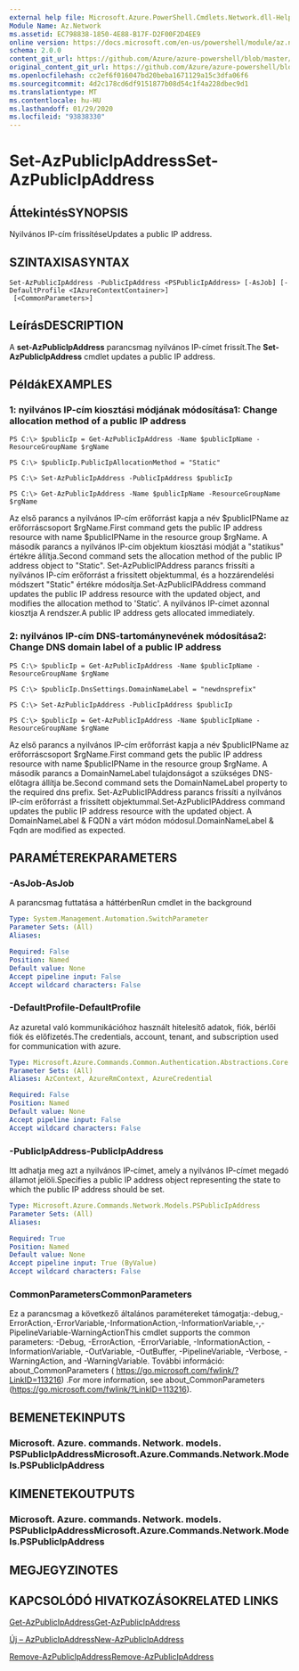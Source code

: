 ```yaml
---
external help file: Microsoft.Azure.PowerShell.Cmdlets.Network.dll-Help.xml
Module Name: Az.Network
ms.assetid: EC798838-1850-4E88-B17F-D2F00F2D4EE9
online version: https://docs.microsoft.com/en-us/powershell/module/az.network/set-azpublicipaddress
schema: 2.0.0
content_git_url: https://github.com/Azure/azure-powershell/blob/master/src/Network/Network/help/Set-AzPublicIpAddress.md
original_content_git_url: https://github.com/Azure/azure-powershell/blob/master/src/Network/Network/help/Set-AzPublicIpAddress.md
ms.openlocfilehash: cc2ef6f016047bd20beba1671129a15c3dfa06f6
ms.sourcegitcommit: 4d2c178cd6df9151877b08d54c1f4a228dbec9d1
ms.translationtype: MT
ms.contentlocale: hu-HU
ms.lasthandoff: 01/29/2020
ms.locfileid: "93838330"
---
```

# <span data-ttu-id="8995a-101">Set-AzPublicIpAddress</span><span class="sxs-lookup"><span data-stu-id="8995a-101">Set-AzPublicIpAddress</span></span>

## <span data-ttu-id="8995a-102">Áttekintés</span><span class="sxs-lookup"><span data-stu-id="8995a-102">SYNOPSIS</span></span>
<span data-ttu-id="8995a-103">Nyilvános IP-cím frissítése</span><span class="sxs-lookup"><span data-stu-id="8995a-103">Updates a public IP address.</span></span>

## <span data-ttu-id="8995a-104">SZINTAXISA</span><span class="sxs-lookup"><span data-stu-id="8995a-104">SYNTAX</span></span>

```
Set-AzPublicIpAddress -PublicIpAddress <PSPublicIpAddress> [-AsJob] [-DefaultProfile <IAzureContextContainer>]
 [<CommonParameters>]
```

## <span data-ttu-id="8995a-105">Leírás</span><span class="sxs-lookup"><span data-stu-id="8995a-105">DESCRIPTION</span></span>
<span data-ttu-id="8995a-106">A **set-AzPublicIpAddress** parancsmag nyilvános IP-címet frissít.</span><span class="sxs-lookup"><span data-stu-id="8995a-106">The **Set-AzPublicIpAddress** cmdlet updates a public IP address.</span></span>

## <span data-ttu-id="8995a-107">Példák</span><span class="sxs-lookup"><span data-stu-id="8995a-107">EXAMPLES</span></span>

### <span data-ttu-id="8995a-108">1: nyilvános IP-cím kiosztási módjának módosítása</span><span class="sxs-lookup"><span data-stu-id="8995a-108">1: Change allocation method of a public IP address</span></span>
```
PS C:\> $publicIp = Get-AzPublicIpAddress -Name $publicIpName -ResourceGroupName $rgName

PS C:\> $publicIp.PublicIpAllocationMethod = "Static"
    
PS C:\> Set-AzPublicIpAddress -PublicIpAddress $publicIp

PS C:\> Get-AzPublicIpAddress -Name $publicIpName -ResourceGroupName $rgName
```

 <span data-ttu-id="8995a-109">Az első parancs a nyilvános IP-cím erőforrást kapja a név $publicIPName az erőforráscsoport $rgName.</span><span class="sxs-lookup"><span data-stu-id="8995a-109">First command gets the public IP address resource with name $publicIPName in the resource group $rgName.</span></span>
<span data-ttu-id="8995a-110">A második parancs a nyilvános IP-cím objektum kiosztási módját a "statikus" értékre állítja.</span><span class="sxs-lookup"><span data-stu-id="8995a-110">Second command sets the allocation method of the public IP address object to "Static".</span></span>
<span data-ttu-id="8995a-111">Set-AzPublicIPAddress parancs frissíti a nyilvános IP-cím erőforrást a frissített objektummal, és a hozzárendelési módszert "Static" értékre módosítja.</span><span class="sxs-lookup"><span data-stu-id="8995a-111">Set-AzPublicIPAddress command updates the public IP address resource with the updated object, and modifies the allocation method to 'Static'.</span></span> <span data-ttu-id="8995a-112">A nyilvános IP-címet azonnal kiosztja A rendszer.</span><span class="sxs-lookup"><span data-stu-id="8995a-112">A public IP address gets allocated immediately.</span></span>

### <span data-ttu-id="8995a-113">2: nyilvános IP-cím DNS-tartománynevének módosítása</span><span class="sxs-lookup"><span data-stu-id="8995a-113">2: Change DNS domain label of a public IP address</span></span>
```
PS C:\> $publicIp = Get-AzPublicIpAddress -Name $publicIpName -ResourceGroupName $rgName

PS C:\> $publicIp.DnsSettings.DomainNameLabel = "newdnsprefix"
    
PS C:\> Set-AzPublicIpAddress -PublicIpAddress $publicIp

PS C:\> $publicIp = Get-AzPublicIpAddress -Name $publicIpName -ResourceGroupName $rgName
```

<span data-ttu-id="8995a-114">Az első parancs a nyilvános IP-cím erőforrást kapja a név $publicIPName az erőforráscsoport $rgName.</span><span class="sxs-lookup"><span data-stu-id="8995a-114">First command gets the public IP address resource with name $publicIPName in the resource group $rgName.</span></span>
<span data-ttu-id="8995a-115">A második parancs a DomainNameLabel tulajdonságot a szükséges DNS-előtagra állítja be.</span><span class="sxs-lookup"><span data-stu-id="8995a-115">Second command sets the DomainNameLabel property to the required dns prefix.</span></span>
<span data-ttu-id="8995a-116">Set-AzPublicIPAddress parancs frissíti a nyilvános IP-cím erőforrást a frissített objektummal.</span><span class="sxs-lookup"><span data-stu-id="8995a-116">Set-AzPublicIPAddress command updates the public IP address resource with the updated object.</span></span> <span data-ttu-id="8995a-117">A DomainNameLabel & FQDN a várt módon módosul.</span><span class="sxs-lookup"><span data-stu-id="8995a-117">DomainNameLabel & Fqdn are modified as expected.</span></span>

## <span data-ttu-id="8995a-118">PARAMÉTEREK</span><span class="sxs-lookup"><span data-stu-id="8995a-118">PARAMETERS</span></span>

### <span data-ttu-id="8995a-119">-AsJob</span><span class="sxs-lookup"><span data-stu-id="8995a-119">-AsJob</span></span>
<span data-ttu-id="8995a-120">A parancsmag futtatása a háttérben</span><span class="sxs-lookup"><span data-stu-id="8995a-120">Run cmdlet in the background</span></span>

```yaml
Type: System.Management.Automation.SwitchParameter
Parameter Sets: (All)
Aliases:

Required: False
Position: Named
Default value: None
Accept pipeline input: False
Accept wildcard characters: False
```

### <span data-ttu-id="8995a-121">-DefaultProfile</span><span class="sxs-lookup"><span data-stu-id="8995a-121">-DefaultProfile</span></span>
<span data-ttu-id="8995a-122">Az azuretal való kommunikációhoz használt hitelesítő adatok, fiók, bérlői fiók és előfizetés.</span><span class="sxs-lookup"><span data-stu-id="8995a-122">The credentials, account, tenant, and subscription used for communication with azure.</span></span>

```yaml
Type: Microsoft.Azure.Commands.Common.Authentication.Abstractions.Core.IAzureContextContainer
Parameter Sets: (All)
Aliases: AzContext, AzureRmContext, AzureCredential

Required: False
Position: Named
Default value: None
Accept pipeline input: False
Accept wildcard characters: False
```

### <span data-ttu-id="8995a-123">-PublicIpAddress</span><span class="sxs-lookup"><span data-stu-id="8995a-123">-PublicIpAddress</span></span>
<span data-ttu-id="8995a-124">Itt adhatja meg azt a nyilvános IP-címet, amely a nyilvános IP-címet megadó államot jelöli.</span><span class="sxs-lookup"><span data-stu-id="8995a-124">Specifies a public IP address object representing the state to which the public IP address should be set.</span></span>

```yaml
Type: Microsoft.Azure.Commands.Network.Models.PSPublicIpAddress
Parameter Sets: (All)
Aliases:

Required: True
Position: Named
Default value: None
Accept pipeline input: True (ByValue)
Accept wildcard characters: False
```

### <span data-ttu-id="8995a-125">CommonParameters</span><span class="sxs-lookup"><span data-stu-id="8995a-125">CommonParameters</span></span>
<span data-ttu-id="8995a-126">Ez a parancsmag a következő általános paramétereket támogatja:-debug,-ErrorAction,-ErrorVariable,-InformationAction,-InformationVariable,-,-PipelineVariable-WarningAction</span><span class="sxs-lookup"><span data-stu-id="8995a-126">This cmdlet supports the common parameters: -Debug, -ErrorAction, -ErrorVariable, -InformationAction, -InformationVariable, -OutVariable, -OutBuffer, -PipelineVariable, -Verbose, -WarningAction, and -WarningVariable.</span></span> <span data-ttu-id="8995a-127">További információ: about_CommonParameters ( https://go.microsoft.com/fwlink/?LinkID=113216) .</span><span class="sxs-lookup"><span data-stu-id="8995a-127">For more information, see about_CommonParameters (https://go.microsoft.com/fwlink/?LinkID=113216).</span></span>

## <span data-ttu-id="8995a-128">BEMENETEK</span><span class="sxs-lookup"><span data-stu-id="8995a-128">INPUTS</span></span>

### <span data-ttu-id="8995a-129">Microsoft. Azure. commands. Network. models. PSPublicIpAddress</span><span class="sxs-lookup"><span data-stu-id="8995a-129">Microsoft.Azure.Commands.Network.Models.PSPublicIpAddress</span></span>

## <span data-ttu-id="8995a-130">KIMENETEK</span><span class="sxs-lookup"><span data-stu-id="8995a-130">OUTPUTS</span></span>

### <span data-ttu-id="8995a-131">Microsoft. Azure. commands. Network. models. PSPublicIpAddress</span><span class="sxs-lookup"><span data-stu-id="8995a-131">Microsoft.Azure.Commands.Network.Models.PSPublicIpAddress</span></span>

## <span data-ttu-id="8995a-132">MEGJEGYZI</span><span class="sxs-lookup"><span data-stu-id="8995a-132">NOTES</span></span>

## <span data-ttu-id="8995a-133">KAPCSOLÓDÓ HIVATKOZÁSOK</span><span class="sxs-lookup"><span data-stu-id="8995a-133">RELATED LINKS</span></span>

[<span data-ttu-id="8995a-134">Get-AzPublicIpAddress</span><span class="sxs-lookup"><span data-stu-id="8995a-134">Get-AzPublicIpAddress</span></span>](./Get-AzPublicIpAddress.md)

[<span data-ttu-id="8995a-135">Új – AzPublicIpAddress</span><span class="sxs-lookup"><span data-stu-id="8995a-135">New-AzPublicIpAddress</span></span>](./New-AzPublicIpAddress.md)

[<span data-ttu-id="8995a-136">Remove-AzPublicIpAddress</span><span class="sxs-lookup"><span data-stu-id="8995a-136">Remove-AzPublicIpAddress</span></span>](./Remove-AzPublicIpAddress.md)


